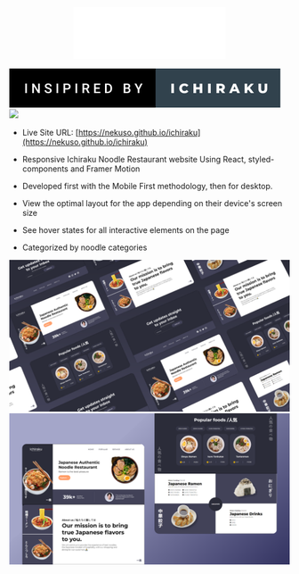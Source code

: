 <p align="center" display="flex">
    <img height="auto" width="auto" src="/src/img/Brand.png"/>
</p>

<p align="left">
    <img height="auto" width="auto" src="/src/img/insipired-by-ichiraku.svg"/>
    <img height="auto" width="auto" src="https://forthebadge.com/images/badges/built-with-love.svg"/>
</p>

- Live Site URL: [https://nekuso.github.io/ichiraku](https://nekuso.github.io/ichiraku)

- Responsive Ichiraku Noodle Restaurant website Using React, styled-components and Framer Motion
- Developed first with the Mobile First methodology, then for desktop.
- View the optimal layout for the app depending on their device's screen size
- See hover states for all interactive elements on the page
- Categorized by noodle categories

![preview img](/preview.png)
![preview img](/preview2.png)